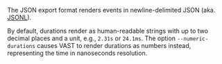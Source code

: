 The JSON export format renders events in newline-delimited JSON (aka.
[JSONL](https://en.wikipedia.org/wiki/JSON_streaming#Line-delimited_JSON)).

By default, durations render as human-readable strings with up to two decimal
places and a unit, e.g., `2.31s` or `24.1ms`. The option `--numeric-durations`
causes VAST to render durations as numbers instead, representing the time in
nanoseconds resolution.
